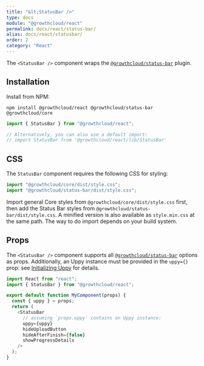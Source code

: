 ```yaml
---
title: "&lt;StatusBar />"
type: docs
module: "@growthcloud/react"
permalink: docs/react/status-bar/
alias: docs/react/statusbar/
order: 2
category: "React"
---
```


The `<StatusBar />` component wraps the [`@growthcloud/status-bar`][] plugin.

## Installation

Install from NPM:

```shell
npm install @growthcloud/react @growthcloud/status-bar @growthcloud/core
```

```js
import { StatusBar } from "@growthcloud/react";

// Alternatively, you can also use a default import:
// import StatusBar from '@growthcloud/react/lib/StatusBar'
```

## CSS

The `StatusBar` component requires the following CSS for styling:

```js
import "@growthcloud/core/dist/style.css";
import "@growthcloud/status-bar/dist/style.css";
```

Import general Core styles from `@growthcloud/core/dist/style.css` first, then add the Status Bar styles from `@growthcloud/status-bar/dist/style.css`. A minified version is also available as `style.min.css` at the same path. The way to do import depends on your build system.

## Props

The `<StatusBar />` component supports all [`@growthcloud/status-bar`][] options as props. Additionally, an Uppy instance must be provided in the `uppy={}` prop: see [Initializing Uppy](/docs/react/initializing) for details.

```js
import React from "react";
import { StatusBar } from "@growthcloud/react";

export default function MyComponent(props) {
  const { uppy } = props;
  return (
    <StatusBar
      // assuming `props.uppy` contains an Uppy instance:
      uppy={uppy}
      hideUploadButton
      hideAfterFinish={false}
      showProgressDetails
    />
  );
}
```

[`@growthcloud/status-bar`]: /docs/status-bar/
